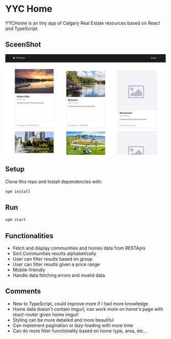 # YYC Home

YYCHome is an tiny app of Calgary Real Estate resources based on React and TypeScript.

## SceenShot

!["Screenshot of Home Page"](https://github.com/wangxx1412/community/blob/master/docs/Home.png?raw=true)

## Setup

Clone this repo and Install dependencies with:

```sh
npm install
```

## Run

```sh
npm start
```

## Functionalities

- Fetch and display communities and homes data from RESTApis
- Sort Communities results alphabetically
- User can filter results based on group
- User can filter results given a price range
- Mobile-friendly
- Handle data fetching errors and invalid data

## Comments

- New to TypeScript, could improve more if I had more knowledge
- Home data doesn't contain imgurl, can work more on home's page with react-router given home imgurl
- Styling can be more detailed and more beautiful
- Can implement pagination or lazy-loading with more time
- Can do more filter functionality based on home type, area, etc...

